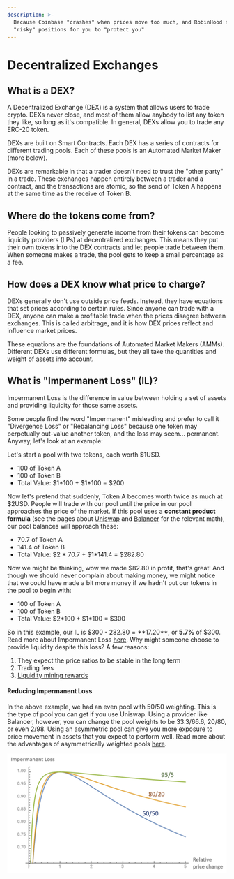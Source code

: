 ```yaml
---
description: >-
  Because Coinbase "crashes" when prices move too much, and RobinHood sells your
  "risky" positions for you to "protect you"
---
```


# Decentralized Exchanges

## What is a DEX?

A Decentralized Exchange \(DEX\) is a system that allows users to trade crypto. DEXs never close, and most of them allow anybody to list any token they like, so long as it's compatible. In general, DEXs allow you to trade any ERC-20 token.

DEXs are built on Smart Contracts. Each DEX has a series of contracts for different trading pools. Each of these pools is an Automated Market Maker \(more below\).

DEXs are remarkable in that a trader doesn't need to trust the "other party" in a trade. These exchanges happen entirely between a trader and a contract, and the transactions are atomic, so the send of Token A happens at the same time as the receive of Token B.

## Where do the tokens come from?

People looking to passively generate income from their tokens can become liquidity providers \(LPs\) at decentralized exchanges. This means they put their own tokens into the DEX contracts and let people trade between them. When someone makes a trade, the pool gets to keep a small percentage as a fee.

## How does a DEX know what price to charge?

DEXs generally don't use outside price feeds. Instead, they have equations that set prices according to certain rules. Since anyone can trade with a DEX, anyone can make a profitable trade when the prices disagree between exchanges. This is called arbitrage, and it is how DEX prices reflect and influence market prices.

These equations are the foundations of Automated Market Makers \(AMMs\). Different DEXs use different formulas, but they all take the quantities and weight of assets into account.

## What is "Impermanent Loss" \(IL\)?

Impermanent Loss is the difference in value between holding a set of assets and providing liquidity for those same assets.

Some people find the word "Impermanent" misleading and prefer to call it "Divergence Loss" or "Rebalancing Loss" because one token may perpetually out-value another token, and the loss may seem... permanent. Anyway, let's look at an example:

Let's start a pool with two tokens, each worth $1USD.

* 100 of Token A 
* 100 of Token B
* Total Value: $1\*100 + $1\*100 = $200

Now let's pretend that suddenly, Token A becomes worth twice as much at $2USD. People will trade with our pool until the price in our pool approaches the price of the market. If this pool uses a **constant product formula** \(see the pages about [Uniswap](https://explain.eli5defi.info/decentralized-exchanges/uniswap) and [Balancer](https://explain.eli5defi.info/decentralized-exchanges/balancer) for the relevant math\), our pool balances will approach these:

* 70.7 of Token A
* 141.4 of Token B
* Total Value: $2 \* 70.7 + $1\*141.4 = $282.80

Now we might be thinking, wow we made $82.80 in profit, that's great! And though we should never complain about making money, we might notice that we could have made a bit more money if we hadn't put our tokens in the pool to begin with:

* 100 of Token A 
* 100 of Token B
* Total Value: $2\*100 + $1\*100 = $300

So in this example, our IL is $300 - $282.80 = **$17.20**, or **5.7%** of $300. Read more about Impermanent Loss [here](https://blog.bancor.network/beginners-guide-to-getting-rekt-by-impermanent-loss-7c9510cb2f22?gi=789c65d67891). Why might someone choose to provide liquidity despite this loss? A few reasons:

1. They expect the price ratios to be stable in the long term
2. Trading fees
3. [Liquidity mining rewards](https://explain.eli5defi.info/incentives#liquidity-mining-transaction-mining-yield-farming)

#### Reducing Impermanent Loss

In the above example, we had an even pool with 50/50 weighting. This is the type of pool you can get if you use Uniswap. Using a provider like Balancer, however, you can change the pool weights to be 33.3/66.6, 20/80, or even 2/98. Using an asymmetric pool can give you more exposure to price movement in assets that you expect to perform well. Read more about the advantages of asymmetrically weighted pools [here](https://medium.com/balancer-protocol/80-20-balancer-pools-ad7fed816c8d).

![IL at different Pool Weights. Image by Fernando Martinelli \(Balancer Labs\)](../.gitbook/assets/il.png)



